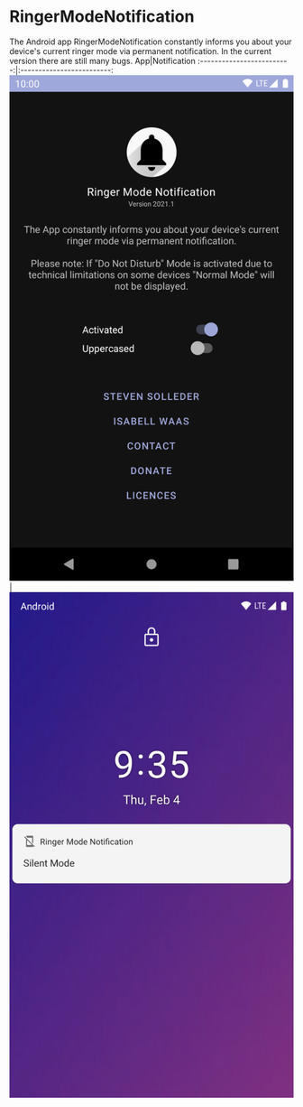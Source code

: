 # RingerModeNotification
The Android app RingerModeNotification constantly informs you about your device's current ringer mode via permanent notification. In the current version there are still many bugs.
App|Notification 
:-------------------------:|:-------------------------:
![](https://github.com/TeamGruenbaum/RingerModeNotification/blob/main/screenshots/app.png)|![](https://github.com/TeamGruenbaum/RingerModeNotification/blob/main/screenshots/notification.png?raw=true)

